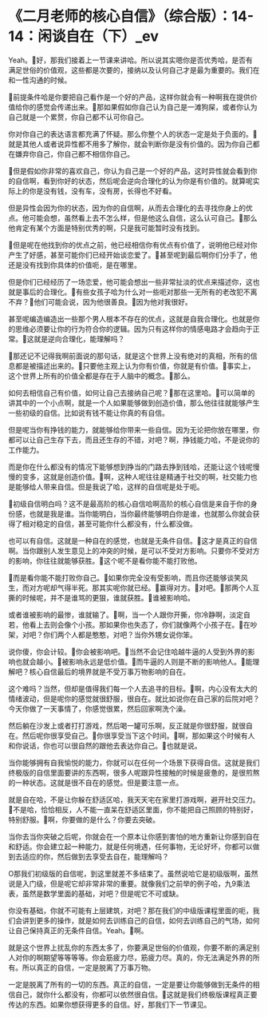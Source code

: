 # 《二月老师的核心自信》（综合版）：14-14：闲谈自在（下）_ev

Yeah。🎼好，那我们接着上一节课来讲哈。所以说其实嗯你是否优秀哈，是否有满足世俗的价值观，这些都是次要的，接纳以及认何自己才是最为重要的。我们在和一性沟通的时候。

🎼前提条件哈是你要把自己看作是一个好的产品，这样你就会有一种啊我在提供价值给你的感觉会传递出来。🎼那如果假如你自己认为自己是一滩狗屎，或者你认为自己就是一个累赘，你自己都不认可你自己。

你对你自己的表达语言都充满了怀疑。那么你整个人的状态一定是处于负面的。🎼就是其他人或者说异性都不用多了解你，就会判断你是没有价值的。因为你自己都在嫌弃你自己，你自己都不相信你自己。

🎼但是假如你非常的喜欢自己，你认为自己是一个好的产品，这时异性就会看到你的自信啊，看到你好的状态，然后呢会逆向合理化的认为你是有价值的。就算呢实际上的你是没有钱，没有车，没有房，长得也不好看。

但是异性会因为你的状态，因为你的自信啊，从而去合理化的去寻找你身上的优点。他可能会想，虽然看上去不怎么样，但是他这么自信，这么认可自己。🎼那么他肯定有某个方面是特别优秀的啊，只是我可能暂时没有找到。

🎼但是呢在他找到你的优点之前，他已经相信你有优点有价值了，说明他已经对你产生了好感，甚至可能你们已经开始谈恋爱了。🎼甚至呢到最后啊你们分手了，他还是没有找到你具体的价值呃，是在哪里。

但是你们已经经历了一场恋爱，他可能会想出一些非常扯淡的优点来描述你，这也就是事后的合理化。🎼有些女孩子哈为什么对一些呃对那些一无所有的老改犯不离不弃？🎼他们可能会说，因为他很善良。🎼因为他对我很好。

甚至呢编造编造出一些那个男人根本不存在的优点，这就是自我合理化。也就是你的思维必须要让你的行为符合你的逻辑。因为只有这样你的情感电路才会趋向于正常。🎼这就是逆向合理化，能理解吗？

🎼那还记不记得我啊前面说的那句话，就是这个世界上没有绝对的真相，所有的信息都是被描述出来的。🎼只要他主观上认为你有价值，你就是有价值。🎼事实上，这个世界上所有的价值全都是存在于人脑中的概念。🎼那么。

如何去相信自己有价值，如何让自己去接纳自己呢？🎼那在这里哈。🎼可以简单的讲其中的一个小点啊，就是一个人如果能够做到创造价值，那么他往往就能够产生一些初级的自信。比如说有钱不能让你真的有自信。

但是呢当你有挣钱的能力，就能够给你带来一些自信。因为无论把你放在哪里，你都可以让自己生存下去，而且还生存的不错，对吧？啊，挣钱能力哈，不是说你的工作能力。

而是你在什么都没有的情况下能够想到挣当的门路去挣到钱哈，还能让这个钱呢慢慢的变多，这就是创造价值。🎼啊，这种人呢往往是精通于社交的啊，社交能力也是能够给人带来自信。但是我说了哈，这样的自信呢是处于呃。

🎼初级自信明白吗？这不是最高阶的核心自信哈啊高阶的核心自信是来自于你的身份感，也就是我是谁。当你能明白，当你最终能够明白你是谁，也就那么你就会获得了相对稳定的自信，甚至可能你什么都没有，什么都没做。

也可以有自信。这就是一种自在的感觉，也就是无条件自信。🎼这才是真正的自信啊。当你跟别人发生意见上的冲突的时候，是可以不受对方影响。只要你不受对方的影响，你往往就能够获胜。🎼这个呢不是看你能不能打败他。

🎼而是看你能不能打败你自己。🎼如果你完全没有受影响，而且你还能够谈笑风生，而对方呢却气得半死。那其实呢你就已经。🎼赢得对方。🎼对吧。🎼那两个人互撕的时候呢，并不是谁骂的更狠，谁就获胜。🎼谁被影响哈。

或者谁被影响的最惨，谁就输了。🎼啊，当一个人跟你开撕，你冷静啊，淡定自若，他看上去则会像个小孩。那如果你也失态了，你们就像两个小孩子在。🎼在吵架，对吧？你们两个人都是憨憨，对吧？当你外甥女说你笨。

说你傻，你会计较。🎼你会被影响吧。🎼当然不会记住哈越牛逼的人受到外界的影响也就会越小。🎼被影响永远是低价值。🎼而牛逼的人则是不断的影响他人。🎼能理解吧？核心自信最后的境界就是不受万事万物影响的自在。

这个难吗？当然，但却是值得我们每一个人去追寻的目标。🎼啊，内心没有太大的情绪波动，但是呢你的感觉就很舒服，很自在。就比如说你在自己家的后院对吧？今天你做了一天事情了，你感觉很累，然后回家啊洗个澡。

然后躺在沙发上或者打打游戏，然后喝一罐可乐啊，反正就是你很舒服，就很自在。然后呢你很享受自己。🎼你很享受当下这个时间。🎼啊，那如果这个时候有人和你说话，你也可以很自然的跟他去表达你自己。🎼也就是说。

当你能够拥有自我愉悦的能力，你就可以在任何一个场景下获得自信。这就是我们终极版的自信里面要讲的东西啊，很多人呢跟异性接触的时候是疲惫的，是很煎熬的一种状态。这就是很不自在的感觉。但是要注意一点。

就是自在哈，不是让你躲在舒适区哈，我天天宅在家里打游戏啊，避开社交压力。🎼不是哈，恰恰相反，人不能一直呆在舒适区里面，你不能把自己照顾的特别好，特别舒服。🎼啊，你要做的是什么？你要去突破。

当你去当你突破之后呢，你就会在一个原本让你感到害怕的地方重新让你感到自在和舒适。你会建立起一种能力，就是任何境遇，任何事物，无论好坏，你都可以做到去适应的你，然后做到去享受去自在，能理解吗？

O那我们初级版的自信呢，到这里就差不多结束了。虽然说哈它是初级版啊，虽然说是入门级，但是呢它却非常非常的重要。就像我们之前举的例子哈，九9乘法表，虽然是数学里面的基础，对吧？但是呢它不可或缺。

你没有基础，你就不可能有上层建筑，对吧？那在我们的中级版课程里面的呃，我们会讲到更多的操作，就是如何去训练自己的自信，如何去训练自己的气场，如何让自己保持真正的无条件自信。Yeah。🎼啊。

就是这个世界上扰乱你的东西太多了，你要满足世俗的价值观，你要不断的满足别人对你的啊期望等等等等。你会筋疲力尽，筋疲力尽。真的，你无法满足外界的所有。所以真正的自信，一定是脱离了万事万物。

一定是脱离了所有的一切的东西。真正的自信，一定是要让你能够做到无条件的相信自己，就你什么都没有，你都可以依然很自信。🎼这就是我们终极版课程真正要传达的东西。如果你想获得更多的自信。好，那我们下一节课见。

